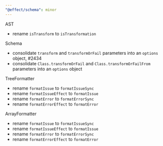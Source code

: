 ```yaml
---
"@effect/schema": minor
---
```


AST

- rename `isTransform` to `isTransformation`

Schema

- consolidate `transform` and `transformOrFail` parameters into an `options` object, #2434
- consolidate `Class.transformOrFail` and `Class.transformOrFailFrom` parameters into an `options` object

TreeFormatter

- rename `formatIssue` to `formatIssueSync`
- rename `formatIssueEffect` to `formatIssue`
- rename `formatError` to `formatErrorSync`
- rename `formatErrorEffect` to `formatError`

ArrayFormatter

- rename `formatIssue` to `formatIssueSync`
- rename `formatIssueEffect` to `formatIssue`
- rename `formatError` to `formatErrorSync`
- rename `formatErrorEffect` to `formatError`
